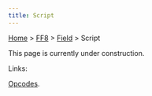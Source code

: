 ```yaml
---
title: Script
---
```


[Home](Main%20Page.md) > [FF8](FF8.md) > [Field](FF8/Field.md) > Script

This page is currently under construction.

Links:

[Opcodes][].

  [Opcodes]: ../Script/Opcodes.md "wikilink"
